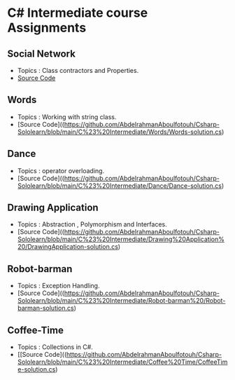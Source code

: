 # C# Intermediate course Assignments 

  ## Social Network
- Topics : Class contractors and Properties.
- [Source Code](https://github.com/AbdelrahmanAboulfotouh/Csharp-Sololearn/blob/main/C%23%20Intermediate/Social%20Network%20/SocialNetwork-solution.cs)

## Words
- Topics : Working with string class.
- [Source Code]((https://github.com/AbdelrahmanAboulfotouh/Csharp-Sololearn/blob/main/C%23%20Intermediate/Words/Words-solution.cs)

## Dance
- Topics : operator overloading.
- [Source Code]((https://github.com/AbdelrahmanAboulfotouh/Csharp-Sololearn/blob/main/C%23%20Intermediate/Dance/Dance-solution.cs)

## Drawing Application
- Topics : Abstraction , Polymorphism and Interfaces.
- [Source Code]((https://github.com/AbdelrahmanAboulfotouh/Csharp-Sololearn/blob/main/C%23%20Intermediate/Drawing%20Application%20/DrawingApplication-solution.cs)

## Robot-barman
- Topics : Exception Handling.
- [Source Code]((https://github.com/AbdelrahmanAboulfotouh/Csharp-Sololearn/blob/main/C%23%20Intermediate/Robot-barman%20/Robot-barman-solution.cs)

## Coffee-Time
- Topics : Collections in C#.
- [[Source Code]((https://github.com/AbdelrahmanAboulfotouh/Csharp-Sololearn/blob/main/C%23%20Intermediate/Coffee%20Time/CoffeeTime-solution.cs)
